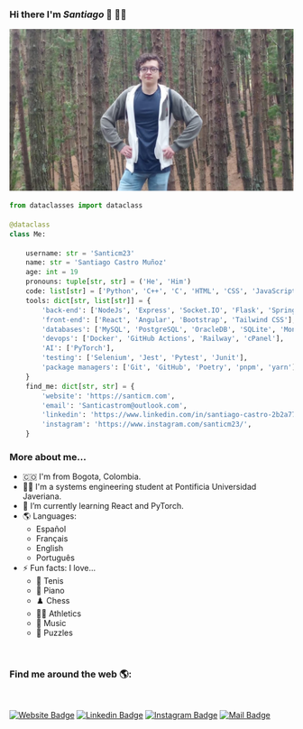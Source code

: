 ### Hi there I'm ***Santiago*** 👋 👨‍💻

![](public/my-photo.jpg)

```python
from dataclasses import dataclass

@dataclass
class Me:

    username: str = 'Santicm23'
    name: str = 'Santiago Castro Muñoz'
    age: int = 19
    pronouns: tuple[str, str] = ('He', 'Him')
    code: list[str] = ['Python', 'C++', 'C', 'HTML', 'CSS', 'JavaScript', 'TypeScript', 'Java', 'php' 'SQL']
    tools: dict[str, list[str]] = {
        'back-end': ['NodeJs', 'Express', 'Socket.IO', 'Flask', 'Spring Boot'],
        'front-end': ['React', 'Angular', 'Bootstrap', 'Tailwind CSS'],
        'databases': ['MySQL', 'PostgreSQL', 'OracleDB', 'SQLite', 'MongoDB'],
        'devops': ['Docker', 'GitHub Actions', 'Railway', 'cPanel'],
        'AI': ['PyTorch'],
        'testing': ['Selenium', 'Jest', 'Pytest', 'Junit'],
        'package managers': ['Git', 'GitHub', 'Poetry', 'pnpm', 'yarn']
    }
    find_me: dict[str, str] = {
        'website': 'https://santicm.com',
        'email': 'Santicastrom@outlook.com',
        'linkedin': 'https://www.linkedin.com/in/santiago-castro-2b2a77276/',
        'instagram': 'https://www.instagram.com/santicm23/',
    }
```

### More about me...

- 🇨🇴 I'm from Bogota, Colombia.
- 👨‍💻 I'm a systems engineering student at Pontificia Universidad Javeriana.
- 🌱 I’m currently learning React and PyTorch.
- 🌎 Languages:
    - Español
    - Français
    - English
    - Português
- ⚡ Fun facts: I love...
    - 🎾 Tenis
    - 🎹 Piano
    - ♟️ Chess
    - 🏃‍♂️ Athletics
    - 🎵 Music
    - 🧩 Puzzles

<br>

### Find me around the web 🌎:

<br>

[![Website Badge](https://img.shields.io/badge/Website-3b5998?logo=Google-Chrome&logoColor=white&link=https://santicm.com)](https://santicm.com)
[![Linkedin Badge](https://img.shields.io/badge/-LinkedIn-222222?logo=Linkedin&logoColor=white&link=https://www.linkedin.com/in/01naveenv/)](https://www.linkedin.com/in/santiago-castro-2b2a77276/)
[![Instagram Badge](https://img.shields.io/badge/-Instagram-222222?logo=Instagram&logoColor=white&link=https://www.instagram.com/santicm23/)](https://www.instagram.com/santicm23/)
[![Mail Badge](https://img.shields.io/badge/-Mail-222222?logo=Gmail&logoColor=white&link=https://)](mailto:Santicastrom@outlook.com)

